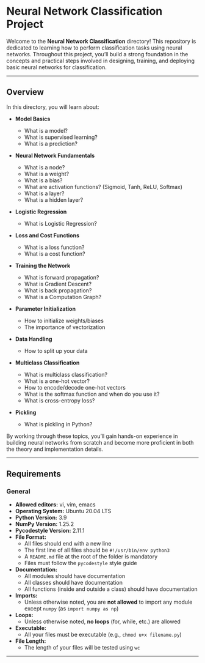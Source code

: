 # Neural Network Classification Project

Welcome to the **Neural Network Classification** directory! This repository is dedicated to learning how to perform classification tasks using neural networks. Throughout this project, you’ll build a strong foundation in the concepts and practical steps involved in designing, training, and deploying basic neural networks for classification.

---

## Overview

In this directory, you will learn about:

- **Model Basics**
  - What is a model?
  - What is supervised learning?
  - What is a prediction?

- **Neural Network Fundamentals**
  - What is a node?
  - What is a weight?
  - What is a bias?
  - What are activation functions? (Sigmoid, Tanh, ReLU, Softmax)
  - What is a layer?
  - What is a hidden layer?

- **Logistic Regression**
  - What is Logistic Regression?

- **Loss and Cost Functions**
  - What is a loss function?
  - What is a cost function?

- **Training the Network**
  - What is forward propagation?
  - What is Gradient Descent?
  - What is back propagation?
  - What is a Computation Graph?

- **Parameter Initialization**
  - How to initialize weights/biases
  - The importance of vectorization

- **Data Handling**
  - How to split up your data

- **Multiclass Classification**
  - What is multiclass classification?
  - What is a one-hot vector?
  - How to encode/decode one-hot vectors
  - What is the softmax function and when do you use it?
  - What is cross-entropy loss?

- **Pickling**
  - What is pickling in Python?

By working through these topics, you’ll gain hands-on experience in building neural networks from scratch and become more proficient in both the theory and implementation details.

---

## Requirements

### General

- **Allowed editors:** vi, vim, emacs
- **Operating System:** Ubuntu 20.04 LTS
- **Python Version:** 3.9
- **NumPy Version:** 1.25.2
- **Pycodestyle Version:** 2.11.1
- **File Format:**
  - All files should end with a new line
  - The first line of all files should be `#!/usr/bin/env python3`
  - A `README.md` file at the root of the folder is mandatory
  - Files must follow the `pycodestyle` style guide
- **Documentation:**
  - All modules should have documentation
  - All classes should have documentation
  - All functions (inside and outside a class) should have documentation
- **Imports:**
  - Unless otherwise noted, you are **not allowed** to import any module except `numpy` (as `import numpy as np`)
- **Loops:**
  - Unless otherwise noted, **no loops** (for, while, etc.) are allowed
- **Executable:**
  - All your files must be executable (e.g., `chmod u+x filename.py`)
- **File Length:**
  - The length of your files will be tested using `wc`

---
